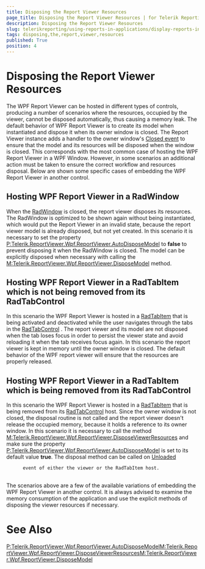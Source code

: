```yaml
---
title: Disposing the Report Viewer Resources
page_title: Disposing the Report Viewer Resources | for Telerik Reporting Documentation
description: Disposing the Report Viewer Resources
slug: telerikreporting/using-reports-in-applications/display-reports-in-applications/wpf-application/disposing-the-report-viewer-resources
tags: disposing,the,report,viewer,resources
published: True
position: 4
---
```


# Disposing the Report Viewer Resources



The WPF Report Viewer can be hosted in different types of controls, producing a number of scenarios where the resources, occupied by the viewer, 
        cannot be disposed automatically, thus causing a memory leak.
        The default behavior of WPF Report Viewer is to create its model when instantiated and dispose it when its owner window is closed.
        The Report Viewer instance adds a handler to the owner window's
        [Closed event](https://docs.microsoft.com/en-us/dotnet/api/system.windows.window.closed?view=netframework-4.0)
        to ensure that the model and its resources will be disposed when the window is closed.
        This corresponds with the most common case of hosting the WPF Report Viewer in a WPF Window.
        However, in some scenarios an additional action must be taken to ensure the correct workflow and resources disposal.
        Below are shown some specific cases of embedding the WPF Report Viewer in another control.
      

## Hosting WPF Report Viewer in a RadWindow

When the
          [RadWindow](https://docs.telerik.com/devtools/wpf/controls/radwindow/overview)
          is closed, the report viewer disposes its resources. The RadWindow is optimized to be shown again without being instantiated,
          which would put the Report Viewer in an invalid state, because the report viewer model is already disposed, but not yet created.
          In this scenario it is necessary to set the property [P:Telerik.ReportViewer.Wpf.ReportViewer.AutoDisposeModel]() to __false__ to prevent disposing it when the RadWindow is closed.
          The model can be explicitly disposed when necessary with calling the [M:Telerik.ReportViewer.Wpf.ReportViewer.DisposeModel]() method.
        

## Hosting WPF Report Viewer in a RadTabItem which is not being removed from its RadTabControl

In this scenario the WPF Report Viewer is hosted in a
          [RadTabItem](https://docs.telerik.com/devtools/wpf/api/telerik.windows.controls.radtabitem)
          that is being activated and deactivated while the user navigates through the tabs in the
          [RadTabControl](https://docs.telerik.com/devtools/wpf/controls/radtabcontrol/overview2)
          . The report viewer and its model are not disposed when the tab loses focus in order to persist the viewer state and avoid reloading it when the tab receives focus again.
          In this scenario the report viewer is kept in memory until the owner window is closed. The default behavior of the WPF report viewer will ensure that the resources are properly released.
        

## Hosting WPF Report Viewer in a RadTabItem which is being removed from its RadTabControl

In this scenario the WPF Report Viewer is hosted in a
          [RadTabItem](https://docs.telerik.com/devtools/wpf/api/telerik.windows.controls.radtabitem)
          that is being removed from its
          [RadTabControl](https://docs.telerik.com/devtools/wpf/controls/radtabcontrol/overview2)
          host.
          Since the owner window is not closed, the disposal routine is not called and the report viewer doesn't release the occupied memory, because it holds a reference to its owner window.
          In this scenario it is necessary to call the method [M:Telerik.ReportViewer.Wpf.ReportViewer.DisposeViewerResources]() and make sure
          the property [P:Telerik.ReportViewer.Wpf.ReportViewer.AutoDisposeModel]() is set to its default value __true__.
          The disposal method can be called on
          [Unloaded](https://docs.microsoft.com/en-us/dotnet/api/system.windows.frameworkelement.unloaded)

          event of either the viewer or the RadTabItem host.
        

## 

The scenarios above are a few of the available variations of embedding the WPF Report Viewer in another control. 
          It is always advised to examine the memory consumption of the application and use the explicit methods of disposing the viewer resources if necessary.
        

# See Also
[P:Telerik.ReportViewer.Wpf.ReportViewer.AutoDisposeModel]()[M:Telerik.ReportViewer.Wpf.ReportViewer.DisposeViewerResources]()[M:Telerik.ReportViewer.Wpf.ReportViewer.DisposeModel]()

